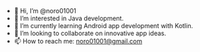 - 👋 Hi, I’m @noro01001
- 👀 I’m interested in Java development.
- 🌱 I’m currently learning Android app development with Kotlin.
- 💞️ I’m looking to collaborate on innovative app ideas.
- 📫 How to reach me: noro01001@gmail.com

<!---
noro01001/noro01001 is a ✨ special ✨ repository because its `README.md` (this file) appears on your GitHub profile.
You can click the Preview link to take a look at your changes.
--->
